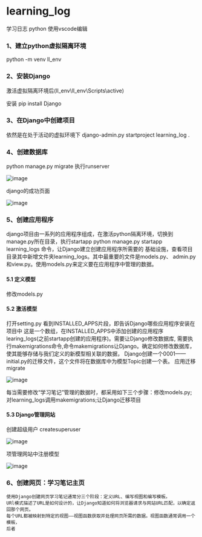 # learning_log

学习日志 python
使用vscode编辑

### 1、建立python虚拟隔离环境
   python -m venv ll_env
    
### 2、安装Django
   激活虚拟隔离环境后(ll_env\ll_env\Scripts\active)
   
   安装 pip install Django
### 3、在Django中创建项目
   依然是在处于活动的虚拟环境下
   django-admin.py startproject learning_log .
    
### 4、创建数据库
   python manage.py migrate
   执行runserver
   
![image](https://github.com/yutao-turbo/learning_log/blob/master/image-dev/runserver.png)

django的成功页面
       
![image](https://github.com/yutao-turbo/learning_log/blob/master/image-dev/django-welcome.png)
    
### 5、创建应用程序
   django项目由一系列的应用程序组成，在激活python隔离环境，切换到manage.py所在目录，执行startapp
    python manage.py startapp learning_logs 命令，让Django建立创建应用程序所需要的
    基础设施，查看项目目录其中新增文件夹learning_logs。其中最重要的文件是models.py、
    admin.py和view.py。使用models.py来定义要在应用程序中管理的数据。   
    
#### 5.1 定义模型
   修改models.py
#### 5.2 激活模型
   打开setting.py 看到INSTALLED_APPS片段，即告诉Django哪些应用程序安装在项目中
   这是一个数组，在INSTALLED_APPS中添加创建的应用程序learing_logs(之前startapp创建的应用程序)。需要让Django修改数据库,
   需要执行makemigrations命令,命令makemigrations让Django。确定如何修改数据库，使其能够存储与我们定义的新模型相关联的数据，
   Django创建一个0001——initial.py的迁移文件，这个文件将在数据库中为模型Topic创建一个表。 应用迁移migrate   
        
![image](https://github.com/yutao-turbo/learning_log/blob/master/image-dev/migrate.png) 

   每当需要修改“学习笔记”管理的数据时，都采用如下三个步骤：修改models.py;
   对learning_logs调用makemigrations;让Django迁移项目
#### 5.3 Django管理网站
  创建超级用户 createsuperuser
  
![image](https://github.com/yutao-turbo/learning_log/blob/master/image-dev/createsuperuser.png)

项管理网站中注册模型
        
![image](https://github.com/yutao-turbo/learning_log/blob/master/image-dev/admin_welcome.png)

### 6、创建网页：学习笔记主页
    使用Django创建网页学习笔记通常分三个阶段：定义URL、编写视图和编写模板。
    URl模式描述了URL是如何设计的，让Django知道如何将浏览器请求与网站URL匹配，以确定返回那个网页。
    每个URL都被映射到特定的视图——视图函数获取并处理网页所需的数据。视图函数通常调用一个模板，
    后者


